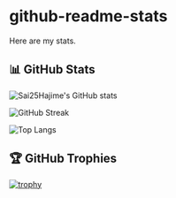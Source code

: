 # github-readme-stats
Here are my stats.

## 📊 GitHub Stats

![Sai25Hajime's GitHub stats](https://github-readme-stats.vercel.app/api?username=Sai25Hajime&show_icons=true&theme=radical&show_owner=true)

![GitHub Streak](https://streak-stats.demolab.com/?user=Sai25Hajime&theme=radical&show_owner=true)

![Top Langs](https://github-readme-stats.vercel.app/api/top-langs/?username=Sai25Hajime&layout=compact&theme=radical&show_owner=true)




## 🏆 GitHub Trophies
[![trophy](https://github-profile-trophy.vercel.app/?username=Sai25Hajime&theme=radical)](https://github.com/ryo-ma/github-profile-trophy)
